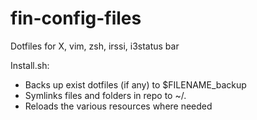 fin-config-files
================

Dotfiles for X, vim, zsh, irssi, i3status bar

Install.sh:
* Backs up exist dotfiles (if any) to $FILENAME\_backup
* Symlinks files and folders in repo to ~/.
* Reloads the various resources where needed
